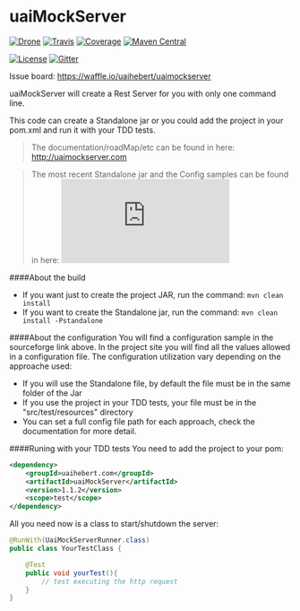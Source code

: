 # uaiMockServer

[![Drone][drone-image]][drone-url] [![Travis][travis-image]][travis-url] [![Coverage][coverage-image]][coverage-url] [![Maven Central][maven-image]][maven-url]

[![License][license-image]][license-url] [![Gitter][gitter-image]][gitter-url]

Issue board: https://waffle.io/uaihebert/uaimockserver

uaiMockServer will create a Rest Server for you with only one command line.

This code can create a Standalone jar or you could add the project in your pom.xml and run it with your TDD tests.

> The documentation/roadMap/etc can be found in here: http://uaimockserver.com

> The most recent Standalone jar and the Config samples can be found in here: [![Download uaiMockServer](https://sourceforge.net/sflogo.php?type=16&group_id=2405235)](https://sourceforge.net/p/uaimockserver/)

####About the build
* If you want just to create the project JAR, run the command: `mvn clean install`
* If you want to create the Standalone jar, run the command: `mvn clean install -Pstandalone`
 

####About the configuration
You will find a configuration sample in the sourceforge link above. In the project site you will find all the values allowed in a configuration file.
The configuration utilization vary depending on the approache used:
* If you will use the Standalone file, by default the file must be in the same folder of the Jar
* If you use the project in your TDD tests, your file must be in the "src/test/resources" directory
* You can set a full config file path for each approach, check the documentation for more detail.

####Runing with your TDD tests
You need to add the project to your pom:

```xml
<dependency>
    <groupId>uaihebert.com</groupId>
    <artifactId>uaiMockServer</artifactId>
    <version>1.1.2</version>
    <scope>test</scope>
</dependency>
```

All you need now is a class to start/shutdown the server:
```java
@RunWith(UaiMockServerRunner.class)
public class YourTestClass {

    @Test
    public void yourTest(){
        // test executing the http request
    }
}
```

[maven-url]: https://maven-badges.herokuapp.com/maven-central/uaihebert.com/uaiMockServer
[maven-image]: https://maven-badges.herokuapp.com/maven-central/uaihebert.com/uaiMockServer/badge.svg

[coverage-url]: https://coveralls.io/r/uaihebert/uaiMockServer?branch=master
[coverage-image]: https://coveralls.io/repos/uaihebert/uaiMockServer/badge.svg?branch=master

[travis-url]: https://travis-ci.org/uaihebert/uaiMockServer
[travis-image]: https://travis-ci.org/uaihebert/uaiMockServer.svg?branch=master

[gitter-url]: https://gitter.im/uaihebert/uaiMockServer
[gitter-image]: https://badges.gitter.im/Join%20Chat.svg

[license-url]: https://gitter.im/uaihebert/uaiMockServer/blob/master/LICENSE
[license-image]: https://img.shields.io/badge/license-MIT-blue.svg?style=flat

[drone-url]: https://drone.io/github.com/uaihebert/uaiMockServer/latest
[drone-image]: https://drone.io/github.com/uaihebert/uaiMockServer/status.png
